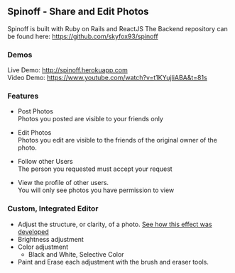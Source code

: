 ## Spinoff - Share and Edit Photos
 Spinoff is built with Ruby on Rails and ReactJS
  The Backend repository can be found here:
  https://github.com/skyfox93/spinoff
 ### Demos
  Live Demo: http://spinoff.herokuapp.com  
  Video Demo: https://www.youtube.com/watch?v=t1KYujIiABA&t=81s
 ### Features
  + Post Photos  
  Photos you posted are visible to your friends only

  + Edit Photos  
    Photos you edit are visible to the friends of the original owner of the photo.

  + Follow other Users  
    The person you requested must accept your request
  + View the profile of other users.   
    You will only see photos you have permission to view


 ### Custom, Integrated Editor
  + Adjust the structure, or clarity, of a photo.
    [See how this effect was developed](https://medium.com/skylar-salernos-tech-blog/mimicking-googles-pop-filter-using-canvas-blend-modes-d7da83590d1a)
  + Brightness adjustment
  + Color adjustment  
    + Black and White, Selective Color
  + Paint and Erase each adjustment with the brush and eraser tools.
